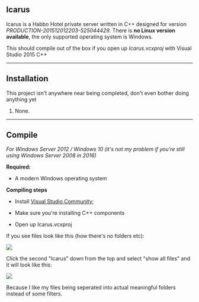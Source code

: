 ## Icarus

Icarus is a Habbo Hotel private server written in C++ designed for version *PRODUCTION-201512012203-525044429*. There is **no Linux version available**, the only supported operating system is Windows.

This should compile out of the box if you open up *Icarus.vcxproj* with Visual Studio 2015 C++

---

## Installation

This project isn't anywhere near being completed, don't even bother doing anything yet

1. None.

---

## Compile

*For Windows Server 2012 / Windows 10 (it's not my problem if you're still using Windows Server 2008 in 2016)*

**Required:**

- A modern Windows operating system

**Compiling steps**

- Install [Visual Studio Community](https://go.microsoft.com/fwlink/?LinkId=691978&clcid=0x409);

- Make sure you're installing C++ components

- Open up Icarus.vcxproj

If you see files look like this (how there's no folders etc):

<p>
  <img src="http://i.imgur.com/Lk0B36u.png"/>
</p>

Click the second "Icarus" down from the top and select "show all files" and it will look like this:

<p>
  <img src="http://i.imgur.com/tB5LXbG.png"/>
</p>

Because I like my files being seperated into actual meaningful folders instead of some filters.